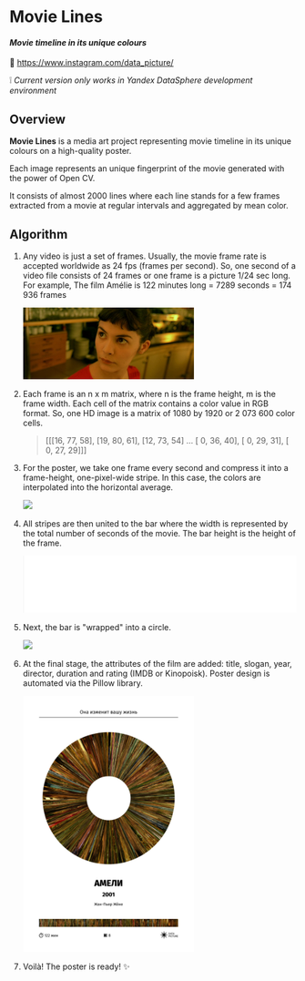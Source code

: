 # Movie Lines
#### *Movie timeline in its unique colours*
🔗 https://www.instagram.com/data_picture/

❕ *Current version only works in Yandex DataSphere development environment*


## Overview

**Movie Lines** is a media art project representing  movie timeline in its unique colours on a high-quality poster.

Each image represents an unique fingerprint of the movie generated with the power of Open CV. 

It consists of almost 2000 lines where each line stands for a few frames extracted from a movie at regular intervals and aggregated by mean color. 

## Algorithm

1. Any video is just a set of frames. Usually, the movie frame rate is accepted worldwide as 24 fps (frames per second). So, one second of a video file consists of 24 frames or one frame is a picture 1/24 sec long.
For example, The film Amélie is 122 minutes long = 7289 seconds = 174 936 frames

   <img src="https://github.com/g2r4i6e8/movie-lines/blob/main/docs/frame_example.png?raw=true" width="300" />

2. Each frame is an n x m matrix, where n is the frame height, m is the frame width. 
Each cell of the matrix contains a color value in RGB format.
So, one HD image is a matrix of 1080 by 1920 or 2 073 600 color cells.
    >[[[16, 77, 58],
    >[19, 80, 61],
    >[12, 73, 54]
    >…
    >[ 0, 36, 40],
    >[ 0, 29, 31],
    >[ 0, 27, 29]]]

3. For the poster, we take one frame every second and compress it into a frame-height, one-pixel-wide stripe. In this case, the colors are interpolated into the horizontal average.

   <img src="https://github.com/g2r4i6e8/movie-lines/blob/main/docs/compression_example.gif?raw=true" width="300" />

4. All stripes are then united to the bar where the width is represented by the total number of seconds of the movie. The bar height is the height of the frame.

   <img src="https://github.com/g2r4i6e8/movie-lines/blob/main/docs/frames_generation.gif?raw=true" height="100" width="700" />

5. Next, the bar is "wrapped" into a circle.

   <img src="https://github.com/g2r4i6e8/movie-lines/blob/main/docs/donut.png?raw=true" width="300" />
   
6. At the final stage, the attributes of the film are added: title, slogan, year, director, duration and rating (IMDB or Kinopoisk). Poster design is automated via the Pillow library.

   <img src="https://github.com/g2r4i6e8/movie-lines/blob/main/docs/Amelie_341_interpolatedDonut_rendered_interdonut_a3.jpg?raw=true" width="300" />

7. Voilà! The poster is ready! ✨ 
